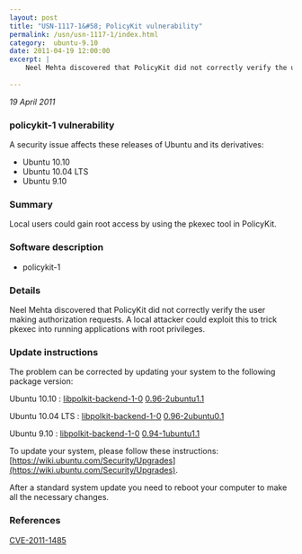 ```yaml
---
layout: post
title: "USN-1117-1&#58; PolicyKit vulnerability"
permalink: /usn/usn-1117-1/index.html
category:  ubuntu-9.10
date: 2011-04-19 12:00:00
excerpt: |
    Neel Mehta discovered that PolicyKit did not correctly verify the user making authorization requests. A local attacker could exploit this to trick pkexec into running applications with root privileges. 
    
--- 
```

 
 

*19 April 2011*

### policykit-1 vulnerability

A security issue affects these releases of Ubuntu and its derivatives:

* Ubuntu 10.10
* Ubuntu 10.04 LTS
* Ubuntu 9.10

### Summary

Local users could gain root access by using the pkexec tool in PolicyKit. 

### Software description

* policykit-1 

### Details

Neel Mehta discovered that PolicyKit did not correctly verify the user making authorization requests. A local attacker could exploit this to trick pkexec into running applications with root privileges. 

### Update instructions

The problem can be corrected by updating your system to the following package version:

Ubuntu 10.10
 : [libpolkit-backend-1-0](https://launchpad.net/ubuntu/+source/policykit-1) <span> [0.96-2ubuntu1.1](https://launchpad.net/ubuntu/+source/policykit-1/0.96-2ubuntu1.1) </span> 

Ubuntu 10.04 LTS
 : [libpolkit-backend-1-0](https://launchpad.net/ubuntu/+source/policykit-1) <span> [0.96-2ubuntu0.1](https://launchpad.net/ubuntu/+source/policykit-1/0.96-2ubuntu0.1) </span> 

Ubuntu 9.10
 : [libpolkit-backend-1-0](https://launchpad.net/ubuntu/+source/policykit-1) <span> [0.94-1ubuntu1.1](https://launchpad.net/ubuntu/+source/policykit-1/0.94-1ubuntu1.1) </span> 

To update your system, please follow these instructions: [https://wiki.ubuntu.com/Security/Upgrades](https://wiki.ubuntu.com/Security/Upgrades).

After a standard system update you need to reboot your computer to make all the necessary changes. 

### References

 
 [CVE-2011-1485](http://people.ubuntu.com/~ubuntu-security/cve/CVE-2011-1485)
 

